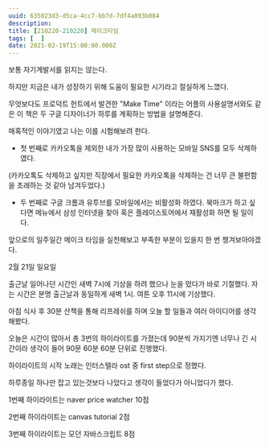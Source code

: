 ```yaml
---
uuid: 635023d3-d5ca-4cc7-bb7d-7df4a893b084
description: 
title: [210220-210220] 메이크타임
tags: [  ]
date: 2021-02-19T15:00:00.000Z
---
```







보통 자기계발서를 읽지는 않는다.

하지만 지금은 내가 성장하기 위해 도움이 필요한 시기라고 절실하게 느꼈다.

무엇보다도 프로덕트 헌트에서 발견한 "Make Time" 이라는 어플의 사용설명서와도 같은 이 책은 두 구글 디자이너가 하루를 계획하는 방법을 설명해준다.

매혹적인 이야기였고 나는 이를 시험해보려 한다.

- 첫 번째로 카카오톡을 제외한 내가 가장 많이 사용하는 모바일 SNS를 모두 삭제하였다.

(카카오톡도 삭제하고 싶지만 직장에서 필요한 카카오톡을 삭제하는 건 너무 큰 불편함을 초래하는 것 같아 남겨두었다.)

- 두 번째로 구글 크롬과 유투브를 모바일에서는 비활성화 하였다. 북마크가 하고 싶다면 메뉴에서 삼성 인터넷을 찾아 혹은 플레이스토어에서 재활성화 하면 될 일이다.

앞으로의 일주일간 메이크 타임을 실천해보고 부족한 부분이 있을지 한 번 챙겨보아야겠다.

2월 21일 일요일

출근날 일어나던 시간인 새벽 7시에 기상을 하려 했으나 눈을 떴다가 바로 기절했다. 자는 시간은 분명 출근날과 동일하게 새벽 1시. 여튼 오후 11시에 기상했다.

아침 식사 후 30분 산책을 통해 리프레쉬를 하며 오늘 할 일들과 여러 아이디어를 생각해봤다.

오늘은 시간이 많아서 총 3번의 하이라이트를 가졌는데 90분씩 가지기엔 너무나 긴 시간이라 생각이 들어 90문 60분 60분 단위로 진행했다.

하이라이트의 시작 노래는 인터스텔라 ost 중 first step으로 정했다.

하루종일 하나만 잡고 있는것보다 나았다고 생각이 들었다가 아니었다가 했다.

1번째 하이라이트는 naver price watcher 10점

2번째 하이라이트는 canvas tutorial 2점

3번째 하이라이트는 모던 자바스크립트 8점